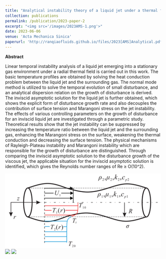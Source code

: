 ```yaml
---
title: "Analytical instability theory of a liquid jet under a thermal field"
collection: publications
permalink: /publication/2023-paper-2
excerpt: "<img src='/images/2023AMS-1.png'>"
date: 2023-06-06
venue: 'Acta Mechanica Sinica'
paperurl: 'http://ranqiaofluids.github.io/files/2023[AMS]Analytical.pdf'
---
```


__Abstract__

Linear temporal instability analysis of a liquid jet emerging into a stationary gas environment under a radial thermal field is carried out in this work. The basic temperature profiles are obtained by solving the heat conduction problem between the liquid jet and the surrounding gas. The normal mode method is utilized to solve the temporal evolution of small disturbance, and an analytical dispersion relation on the growth of disturbance is derived. The inviscid asymptotic solution for the liquid jet is further obtained, which shows the explicit form of disturbance growth rate and also decouples the contribution of surface tension and Marangoni stress on the jet instability. The effects of various controlling parameters on the growth of disturbance for an inviscid liquid jet are investigated through a parametric study. Theoretical results show that the jet instability can be suppressed by increasing the temperature ratio between the liquid jet and the surrounding gas, enhancing the Marangoni stress on the surface, weakening the thermal conduction and decreasing the surface tension. The physical mechanisms of Rayleigh-Plateau instability and Marangoni instability which are responsible for the growth of disturbance are distinguished. Through comparing the inviscid asymptotic solution to the disturbance growth of the viscous jet, the applicable situation for the inviscid asymptotic solution is identified, which gives the Reynolds number ranges of Re ≥ O(10^2).

<img src='/images/2023AMS-1.png'>

<img src='/images/2023AMS-2.png'>

<img src='/images/2023AMS-3.png'>
